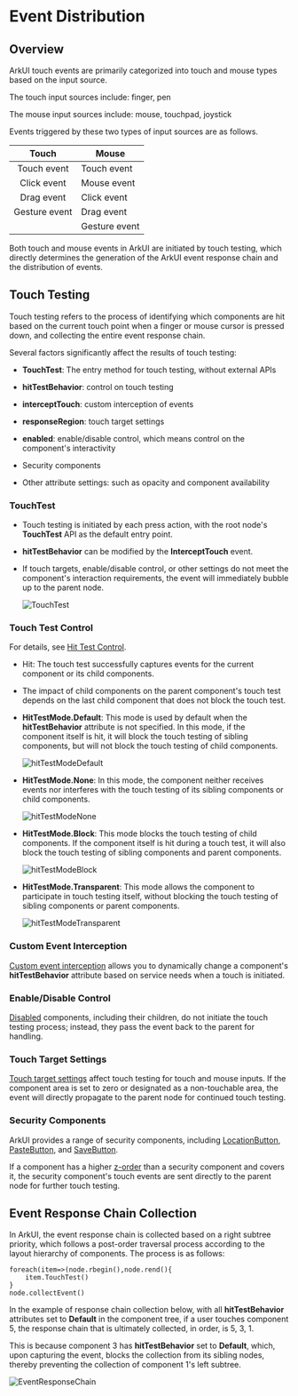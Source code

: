 # Event Distribution

## Overview

ArkUI touch events are primarily categorized into touch and mouse types based on the input source.

The touch input sources include: finger, pen

The mouse input sources include: mouse, touchpad, joystick

Events triggered by these two types of input sources are as follows.

| Touch | Mouse |
|:-----:| ----- |
| Touch event | Touch event |
| Click event | Mouse event |
| Drag event | Click event |
| Gesture event | Drag event |
|       | Gesture event |

Both touch and mouse events in ArkUI are initiated by touch testing, which directly determines the generation of the ArkUI event response chain and the distribution of events.

## Touch Testing

Touch testing refers to the process of identifying which components are hit based on the current touch point when a finger or mouse cursor is pressed down, and collecting the entire event response chain.

Several factors significantly affect the results of touch testing:

- **TouchTest**: The entry method for touch testing, without external APIs

- **hitTestBehavior**: control on touch testing

- **interceptTouch**: custom interception of events

- **responseRegion**: touch target settings

- **enabled**: enable/disable control, which means control on the component's interactivity

- Security components

- Other attribute settings: such as opacity and component availability

### TouchTest

- Touch testing is initiated by each press action, with the root node's **TouchTest** API as the default entry point.

- **hitTestBehavior** can be modified by the **InterceptTouch** event.

- If touch targets, enable/disable control, or other settings do not meet the component's interaction requirements, the event will immediately bubble up to the parent node.

  ![TouchTest](figures/TouchTest.png)

### Touch Test Control

For details, see [Hit Test Control](../reference/apis-arkui/arkui-ts/ts-universal-attributes-hit-test-behavior.md).

- Hit: The touch test successfully captures events for the current component or its child components.

- The impact of child components on the parent component's touch test depends on the last child component that does not block the touch test.

- **HitTestMode.Default**: This mode is used by default when the **hitTestBehavior** attribute is not specified. In this mode, if the component itself is hit, it will block the touch testing of sibling components, but will not block the touch testing of child components.

  ![hitTestModeDefault](figures/hitTestModeDefault.png)

- **HitTestMode.None**: In this mode, the component neither receives events nor interferes with the touch testing of its sibling components or child components.

  ![hitTestModeNone](figures/hitTestModeNone.png)

- **HitTestMode.Block**: This mode blocks the touch testing of child components. If the component itself is hit during a touch test, it will also block the touch testing of sibling components and parent components.

  ![hitTestModeBlock](figures/hitTestModeBlock.png)

- **HitTestMode.Transparent**: This mode allows the component to participate in touch testing itself, without blocking the touch testing of sibling components or parent components.

  ![hitTestModeTransparent](figures/hitTestModeTransparent.png)

### Custom Event Interception

[Custom event interception](../reference/apis-arkui/arkui-ts/ts-universal-attributes-on-touch-intercept.md) allows you to dynamically change a component's **hitTestBehavior** attribute based on service needs when a touch is initiated.

### Enable/Disable Control

[Disabled](../reference/apis-arkui/arkui-ts/ts-universal-attributes-enable.md) components, including their children, do not initiate the touch testing process; instead, they pass the event back to the parent for handling.

### Touch Target Settings

[Touch target settings](../reference/apis-arkui/arkui-ts/ts-universal-attributes-touch-target.md) affect touch testing for touch and mouse inputs. If the component area is set to zero or designated as a non-touchable area, the event will directly propagate to the parent node for continued touch testing.

### Security Components

ArkUI provides a range of security components, including [LocationButton](../security/AccessToken/locationbutton.md), [PasteButton](../security/AccessToken/pastebutton.md), and [SaveButton](../security/AccessToken/savebutton.md).

If a component has a higher [z-order](../reference/apis-arkui/arkui-ts/ts-universal-attributes-z-order.md) than a security component and covers it, the security component's touch events are sent directly to the parent node for further touch testing.

## Event Response Chain Collection

In ArkUI, the event response chain is collected based on a right subtree priority, which follows a post-order traversal process according to the layout hierarchy of components. The process is as follows:

```
foreach(item=>(node.rbegin(),node.rend(){
    item.TouchTest()
}
node.collectEvent()
```

In the example of response chain collection below, with all **hitTestBehavior** attributes set to **Default** in the component tree, if a user touches component 5, the response chain that is ultimately collected, in order, is 5, 3, 1.

This is because component 3 has **hitTestBehavior** set to **Default**, which, upon capturing the event, blocks the collection from its sibling nodes, thereby preventing the collection of component 1's left subtree.

  ![EventResponseChain](figures/EventResponseChain.png)
